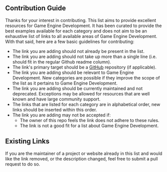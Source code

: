 
## Contribution Guide

Thanks for your interest in contributing. This list aims to provide excellent resources for Game Engine Development. It has been curated to provide the best examples available for each category and does not aim to be an exhaustive list of links to all available areas of Game Engine Development. With that said, here are a few basic guidelines for contributing:

- The link you are adding should not already be present in the list.
- The link you are adding should not take up more than a single line (i.e. should fit in the regular Github readme column).
- The link's primary target should be a [GitHub](https://github.com/) repository (if applicable).
- The link you are adding should be relevant to Game Engine Development. New categories are possible if they improve the scope of the list as it pertains to Game Engine Development.
- The link you are adding should be currently maintained and not deprecated. Exceptions may be allowed for resources that are well known and have large community support.
- The links that are listed for each category are in alphabetical order, new links should be inserted within this order.
- The link you are adding may not be accepted if:
    - The owner of this repo feels the link does not adhere to these rules.
    - The link is not a good fit for a list about Game Engine Development.

## Existing Links

If you are the maintainer of a project or website already in this list and would like the link removed, or the description changed, feel free to submit a pull request to do so.